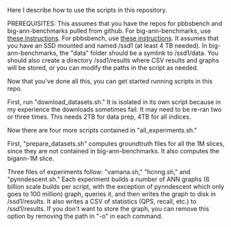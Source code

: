 Here I describe how to use the scripts in this repository.

PREREQUISITES:
This assumes that you have the repos for pbbsbench and big-ann-benchmarks pulled from github.
For big-ann-benchmarks, use [these instructions](https://github.com/harsha-simhadri/big-ann-benchmarks).
For pbbsbench, use [these instructions](https://cmuparlay.github.io/pbbsbench/).
It assumes that you have an SSD mounted and named /ssd1 (at least 4 TB needed). In big-ann-benchmarks, the "data" folder should be a symlink to /ssd1/data. You should also create a directory /ssd1/results where CSV results and graphs will be stored, or you can modify the paths in the script as needed.

Now that you've done all this, you can get started running scripts in this repo. 

First, run "download_datasets.sh." It is isolated in its own script because in my experience the downloads sometimes fail. It may need to be re-ran two or three times.  This needs 2TB for data prep, 4TB for all indices.  

Now there are four more scripts contained in "all_experiments.sh." 

First, "prepare_datasets.sh" computes groundtruth files for all the 1M slices, since they are not contained in big-ann-benchmarks. It also computes the bigann-1M slice. 

Three files of experiments follow: "vamana.sh," "hcnng.sh," and "pynndescent.sh." Each experiment builds a number of ANN graphs (6 billion scale builds per script, with the exception of pynndescent which only goes to 100 million) graph, queries it, and then writes the graph to disk in /ssd1/results. It also writes a CSV of statistics (QPS, recall, etc.) to /ssd1/results. If you don't want to store the graph, you can remove this option by removing the path in "-o" in each command. 

